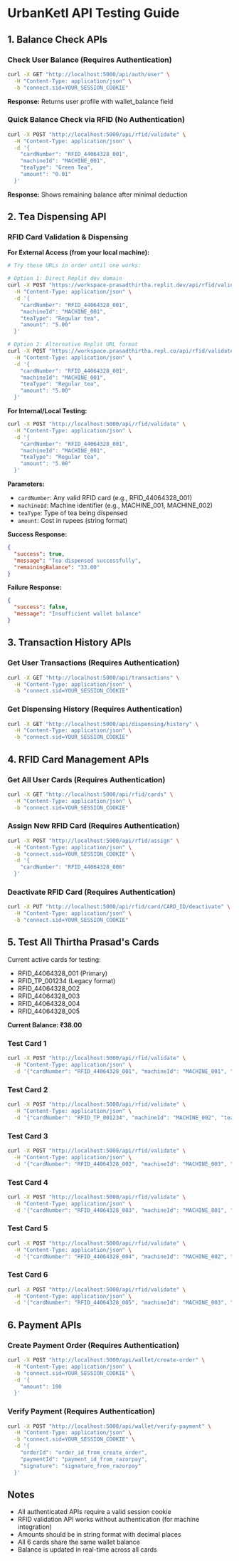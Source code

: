 # UrbanKetl API Testing Guide

## 1. Balance Check APIs

### Check User Balance (Requires Authentication)
```bash
curl -X GET "http://localhost:5000/api/auth/user" \
  -H "Content-Type: application/json" \
  -b "connect.sid=YOUR_SESSION_COOKIE"
```
**Response:** Returns user profile with wallet_balance field

### Quick Balance Check via RFID (No Authentication)
```bash
curl -X POST "http://localhost:5000/api/rfid/validate" \
  -H "Content-Type: application/json" \
  -d '{
    "cardNumber": "RFID_44064328_001",
    "machineId": "MACHINE_001",
    "teaType": "Green Tea",
    "amount": "0.01"
  }'
```
**Response:** Shows remaining balance after minimal deduction

## 2. Tea Dispensing API

### RFID Card Validation & Dispensing

**For External Access (from your local machine):**
```bash
# Try these URLs in order until one works:

# Option 1: Direct Replit dev domain
curl -X POST "https://workspace-prasadthirtha.replit.dev/api/rfid/validate" \
  -H "Content-Type: application/json" \
  -d '{
    "cardNumber": "RFID_44064328_001",
    "machineId": "MACHINE_001",
    "teaType": "Regular tea",
    "amount": "5.00"
  }'

# Option 2: Alternative Replit URL format
curl -X POST "https://workspace.prasadthirtha.repl.co/api/rfid/validate" \
  -H "Content-Type: application/json" \
  -d '{
    "cardNumber": "RFID_44064328_001",
    "machineId": "MACHINE_001",
    "teaType": "Regular tea",
    "amount": "5.00"
  }'
```

**For Internal/Local Testing:**
```bash
curl -X POST "http://localhost:5000/api/rfid/validate" \
  -H "Content-Type: application/json" \
  -d '{
    "cardNumber": "RFID_44064328_001",
    "machineId": "MACHINE_001",
    "teaType": "Regular tea",
    "amount": "5.00"
  }'
```

**Parameters:**
- `cardNumber`: Any valid RFID card (e.g., RFID_44064328_001)
- `machineId`: Machine identifier (e.g., MACHINE_001, MACHINE_002)
- `teaType`: Type of tea being dispensed
- `amount`: Cost in rupees (string format)

**Success Response:**
```json
{
  "success": true,
  "message": "Tea dispensed successfully",
  "remainingBalance": "33.00"
}
```

**Failure Response:**
```json
{
  "success": false,
  "message": "Insufficient wallet balance"
}
```

## 3. Transaction History APIs

### Get User Transactions (Requires Authentication)
```bash
curl -X GET "http://localhost:5000/api/transactions" \
  -H "Content-Type: application/json" \
  -b "connect.sid=YOUR_SESSION_COOKIE"
```

### Get Dispensing History (Requires Authentication)
```bash
curl -X GET "http://localhost:5000/api/dispensing/history" \
  -H "Content-Type: application/json" \
  -b "connect.sid=YOUR_SESSION_COOKIE"
```

## 4. RFID Card Management APIs

### Get All User Cards (Requires Authentication)
```bash
curl -X GET "http://localhost:5000/api/rfid/cards" \
  -H "Content-Type: application/json" \
  -b "connect.sid=YOUR_SESSION_COOKIE"
```

### Assign New RFID Card (Requires Authentication)
```bash
curl -X POST "http://localhost:5000/api/rfid/assign" \
  -H "Content-Type: application/json" \
  -b "connect.sid=YOUR_SESSION_COOKIE" \
  -d '{
    "cardNumber": "RFID_44064328_006"
  }'
```

### Deactivate RFID Card (Requires Authentication)
```bash
curl -X PUT "http://localhost:5000/api/rfid/card/CARD_ID/deactivate" \
  -H "Content-Type: application/json" \
  -b "connect.sid=YOUR_SESSION_COOKIE"
```

## 5. Test All Thirtha Prasad's Cards

Current active cards for testing:
- RFID_44064328_001 (Primary)
- RFID_TP_001234 (Legacy format)
- RFID_44064328_002
- RFID_44064328_003
- RFID_44064328_004
- RFID_44064328_005

**Current Balance: ₹38.00**

### Test Card 1
```bash
curl -X POST "http://localhost:5000/api/rfid/validate" \
  -H "Content-Type: application/json" \
  -d '{"cardNumber": "RFID_44064328_001", "machineId": "MACHINE_001", "teaType": "Green Tea", "amount": "5.00"}'
```

### Test Card 2
```bash
curl -X POST "http://localhost:5000/api/rfid/validate" \
  -H "Content-Type: application/json" \
  -d '{"cardNumber": "RFID_TP_001234", "machineId": "MACHINE_002", "teaType": "Masala Chai", "amount": "7.00"}'
```

### Test Card 3
```bash
curl -X POST "http://localhost:5000/api/rfid/validate" \
  -H "Content-Type: application/json" \
  -d '{"cardNumber": "RFID_44064328_002", "machineId": "MACHINE_003", "teaType": "Earl Grey", "amount": "6.00"}'
```

### Test Card 4
```bash
curl -X POST "http://localhost:5000/api/rfid/validate" \
  -H "Content-Type: application/json" \
  -d '{"cardNumber": "RFID_44064328_003", "machineId": "MACHINE_001", "teaType": "Oolong Tea", "amount": "8.00"}'
```

### Test Card 5
```bash
curl -X POST "http://localhost:5000/api/rfid/validate" \
  -H "Content-Type: application/json" \
  -d '{"cardNumber": "RFID_44064328_004", "machineId": "MACHINE_002", "teaType": "Black Tea", "amount": "5.50"}'
```

### Test Card 6
```bash
curl -X POST "http://localhost:5000/api/rfid/validate" \
  -H "Content-Type: application/json" \
  -d '{"cardNumber": "RFID_44064328_005", "machineId": "MACHINE_003", "teaType": "Chamomile", "amount": "7.50"}'
```

## 6. Payment APIs

### Create Payment Order (Requires Authentication)
```bash
curl -X POST "http://localhost:5000/api/wallet/create-order" \
  -H "Content-Type: application/json" \
  -b "connect.sid=YOUR_SESSION_COOKIE" \
  -d '{
    "amount": 100
  }'
```

### Verify Payment (Requires Authentication)
```bash
curl -X POST "http://localhost:5000/api/wallet/verify-payment" \
  -H "Content-Type: application/json" \
  -b "connect.sid=YOUR_SESSION_COOKIE" \
  -d '{
    "orderId": "order_id_from_create_order",
    "paymentId": "payment_id_from_razorpay",
    "signature": "signature_from_razorpay"
  }'
```

## Notes
- All authenticated APIs require a valid session cookie
- RFID validation API works without authentication (for machine integration)
- Amounts should be in string format with decimal places
- All 6 cards share the same wallet balance
- Balance is updated in real-time across all cards